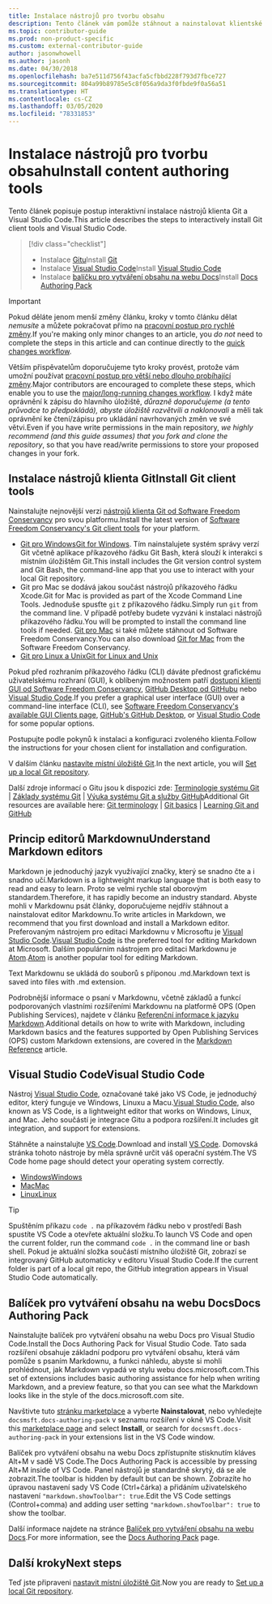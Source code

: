 ```yaml
---
title: Instalace nástrojů pro tvorbu obsahu
description: Tento článek vám pomůže stáhnout a nainstalovat klientské nástroje, které jsou potřeba pro Git a úpravy souborů markdownu.
ms.topic: contributor-guide
ms.prod: non-product-specific
ms.custom: external-contributor-guide
author: jasonwhowell
ms.author: jasonh
ms.date: 04/30/2018
ms.openlocfilehash: ba7e511d756f43acfa5cfbbd228f793d7fbce727
ms.sourcegitcommit: 804a99b89785e5c8f056a9da3f0fbde9f0a56a51
ms.translationtype: HT
ms.contentlocale: cs-CZ
ms.lasthandoff: 03/05/2020
ms.locfileid: "78331853"
---
```

# <a name="install-content-authoring-tools"></a><span data-ttu-id="a9ab9-103">Instalace nástrojů pro tvorbu obsahu</span><span class="sxs-lookup"><span data-stu-id="a9ab9-103">Install content authoring tools</span></span>

<span data-ttu-id="a9ab9-104">Tento článek popisuje postup interaktivní instalace nástrojů klienta Git a Visual Studio Code.</span><span class="sxs-lookup"><span data-stu-id="a9ab9-104">This article describes the steps to interactively install Git client tools and Visual Studio Code.</span></span>
> [!div class="checklist"]
> * <span data-ttu-id="a9ab9-105">Instalace [Gitu](https://git-scm.com/)</span><span class="sxs-lookup"><span data-stu-id="a9ab9-105">Install [Git](https://git-scm.com/)</span></span>
> * <span data-ttu-id="a9ab9-106">Instalace [Visual Studio Code](https://code.visualstudio.com/)</span><span class="sxs-lookup"><span data-stu-id="a9ab9-106">Install [Visual Studio Code](https://code.visualstudio.com/)</span></span>
> * <span data-ttu-id="a9ab9-107">Instalace [balíčku pro vytváření obsahu na webu Docs](https://marketplace.visualstudio.com/items?itemName=docsmsft.docs-authoring-pack)</span><span class="sxs-lookup"><span data-stu-id="a9ab9-107">Install [Docs Authoring Pack](https://marketplace.visualstudio.com/items?itemName=docsmsft.docs-authoring-pack)</span></span>

>[!IMPORTANT]
> <span data-ttu-id="a9ab9-108">Pokud děláte jenom menší změny článku, kroky v tomto článku dělat *nemusíte* a můžete pokračovat přímo na [pracovní postup pro rychlé změny](index.md#quick-edits-to-existing-documents).</span><span class="sxs-lookup"><span data-stu-id="a9ab9-108">If you're making only minor changes to an article, you *do not* need to complete the steps in this article and can continue directly to the [quick changes workflow](index.md#quick-edits-to-existing-documents).</span></span>
>
> <span data-ttu-id="a9ab9-109">Větším přispěvatelům doporučujeme tyto kroky provést, protože vám umožní používat [pracovní postup pro větší nebo dlouho probíhající změny](how-to-write-workflows-major.md).</span><span class="sxs-lookup"><span data-stu-id="a9ab9-109">Major contributors are encouraged to complete these steps, which enable you to use the [major/long-running changes workflow](how-to-write-workflows-major.md).</span></span> <span data-ttu-id="a9ab9-110">I když máte oprávnění k zápisu do hlavního úložiště, *důrazně doporučujeme (a tento průvodce to předpokládá), abyste úložiště rozvětvili a naklonovali* a měli tak oprávnění ke čtení/zápisu pro ukládání navrhovaných změn ve své větvi.</span><span class="sxs-lookup"><span data-stu-id="a9ab9-110">Even if you have write permissions in the main repository, *we highly recommend (and this guide assumes) that you fork and clone the repository*, so that you have read/write permissions to store your proposed changes in your fork.</span></span>

## <a name="install-git-client-tools"></a><span data-ttu-id="a9ab9-111">Instalace nástrojů klienta Git</span><span class="sxs-lookup"><span data-stu-id="a9ab9-111">Install Git client tools</span></span> 

 <span data-ttu-id="a9ab9-112">Nainstalujte nejnovější verzi [nástrojů klienta Git od Software Freedom Conservancy](https://git-scm.com/download/) pro svou platformu.</span><span class="sxs-lookup"><span data-stu-id="a9ab9-112">Install the latest version of [Software Freedom Conservancy's Git client tools](https://git-scm.com/download/) for your platform.</span></span> 

* <span data-ttu-id="a9ab9-113">[Git pro Windows](https://git-scm.com/download/win)</span><span class="sxs-lookup"><span data-stu-id="a9ab9-113">[Git for Windows](https://git-scm.com/download/win).</span></span> <span data-ttu-id="a9ab9-114">Tím nainstalujete systém správy verzí Git včetně aplikace příkazového řádku Git Bash, která slouží k interakci s místním úložištěm Git.</span><span class="sxs-lookup"><span data-stu-id="a9ab9-114">This install includes the Git version control system and Git Bash, the command-line app that you use to interact with your local Git repository.</span></span>
* <span data-ttu-id="a9ab9-115">Git pro Mac se dodává jakou součást nástrojů příkazového řádku Xcode.</span><span class="sxs-lookup"><span data-stu-id="a9ab9-115">Git for Mac is provided as part of the Xcode Command Line Tools.</span></span> <span data-ttu-id="a9ab9-116">Jednoduše spusťte `git` z příkazového řádku.</span><span class="sxs-lookup"><span data-stu-id="a9ab9-116">Simply run `git` from the command line.</span></span> <span data-ttu-id="a9ab9-117">V případě potřeby budete vyzváni k instalaci nástrojů příkazového řádku.</span><span class="sxs-lookup"><span data-stu-id="a9ab9-117">You will be prompted to install the command line tools if needed.</span></span> <span data-ttu-id="a9ab9-118">[Git pro Mac](https://git-scm.com/download/mac) si také můžete stáhnout od Software Freedom Conservancy.</span><span class="sxs-lookup"><span data-stu-id="a9ab9-118">You can also download [Git for Mac](https://git-scm.com/download/mac) from the Software Freedom Conservancy.</span></span>
* [<span data-ttu-id="a9ab9-119">Git pro Linux a Unix</span><span class="sxs-lookup"><span data-stu-id="a9ab9-119">Git for Linux and Unix</span></span>](https://git-scm.com/download/linux)

<span data-ttu-id="a9ab9-120">Pokud před rozhraním příkazového řádku (CLI) dáváte přednost grafickému uživatelskému rozhraní (GUI), k oblíbeným možnostem patří [dostupní klienti GUI od Software Freedom Conservancy](https://git-scm.com/downloads/guis), [GitHub Desktop od GitHubu](https://desktop.github.com/) nebo [Visual Studio Code](https://www.visualstudio.com/products/code-vs.aspx).</span><span class="sxs-lookup"><span data-stu-id="a9ab9-120">If you prefer a graphical user interface (GUI) over a command-line interface (CLI), see [Software Freedom Conservancy's available GUI Clients page](https://git-scm.com/downloads/guis), [GitHub's GitHub Desktop](https://desktop.github.com/), or [Visual Studio Code](https://www.visualstudio.com/products/code-vs.aspx) for some popular options.</span></span>

<span data-ttu-id="a9ab9-121">Postupujte podle pokynů k instalaci a konfiguraci zvoleného klienta.</span><span class="sxs-lookup"><span data-stu-id="a9ab9-121">Follow the instructions for your chosen client for installation and configuration.</span></span>

<span data-ttu-id="a9ab9-122">V dalším článku [nastavíte místní úložiště Git](get-started-setup-local.md).</span><span class="sxs-lookup"><span data-stu-id="a9ab9-122">In the next article, you will [Set up a local Git repository](get-started-setup-local.md).</span></span>

   <span data-ttu-id="a9ab9-123">Další zdroje informací o Gitu jsou k dispozici zde: [Terminologie systému Git](https://help.github.com/articles/github-glossary) | [Základy systému Git](https://git-scm.com/book/en/v2/Getting-Started-Git-Basics) | [Výuka systému Git a služby GitHub](https://help.github.com/articles/good-resources-for-learning-git-and-github/)</span><span class="sxs-lookup"><span data-stu-id="a9ab9-123">Additional Git resources are available here: [Git terminology](https://help.github.com/articles/github-glossary) | [Git basics](https://git-scm.com/book/en/v2/Getting-Started-Git-Basics) | [Learning Git and GitHub](https://help.github.com/articles/good-resources-for-learning-git-and-github/)</span></span>

## <a name="understand-markdown-editors"></a><span data-ttu-id="a9ab9-124">Princip editorů Markdownu</span><span class="sxs-lookup"><span data-stu-id="a9ab9-124">Understand Markdown editors</span></span>

<span data-ttu-id="a9ab9-125">Markdown je jednoduchý jazyk využívající značky, který se snadno čte a i snadno učí.</span><span class="sxs-lookup"><span data-stu-id="a9ab9-125">Markdown is a lightweight markup language that is both easy to read and easy to learn.</span></span> <span data-ttu-id="a9ab9-126">Proto se velmi rychle stal oborovým standardem.</span><span class="sxs-lookup"><span data-stu-id="a9ab9-126">Therefore, it has rapidly become an industry standard.</span></span> <span data-ttu-id="a9ab9-127">Abyste mohli v Markdownu psát články, doporučujeme nejdřív stáhnout a nainstalovat editor Markdownu.</span><span class="sxs-lookup"><span data-stu-id="a9ab9-127">To write articles in Markdown, we recommend that you first download and install a Markdown editor.</span></span>  <span data-ttu-id="a9ab9-128">Preferovaným nástrojem pro editaci Markdownu v Microsoftu je [Visual Studio Code](https://code.visualstudio.com/).</span><span class="sxs-lookup"><span data-stu-id="a9ab9-128">[Visual Studio Code](https://code.visualstudio.com/) is the preferred tool for editing Markdown at Microsoft.</span></span> <span data-ttu-id="a9ab9-129">Dalším populárním nástrojem pro editaci Markdownu je [Atom](https://atom.io).</span><span class="sxs-lookup"><span data-stu-id="a9ab9-129">[Atom](https://atom.io) is another popular tool for editing Markdown.</span></span>

<span data-ttu-id="a9ab9-130">Text Markdownu se ukládá do souborů s příponou .md.</span><span class="sxs-lookup"><span data-stu-id="a9ab9-130">Markdown text is saved into files with .md extension.</span></span>

<span data-ttu-id="a9ab9-131">Podrobnější informace o psaní v Markdownu, včetně základů a funkcí podporovaných vlastními rozšířeními Markdownu na platformě OPS (Open Publishing Services), najdete v článku [Referenční informace k jazyku Markdown](markdown-reference.md).</span><span class="sxs-lookup"><span data-stu-id="a9ab9-131">Additional details on how to write with Markdown, including Markdown basics and the features supported by Open Publishing Services (OPS) custom Markdown extensions, are covered in the [Markdown Reference](markdown-reference.md) article.</span></span>

## <a name="visual-studio-code"></a><span data-ttu-id="a9ab9-132">Visual Studio Code</span><span class="sxs-lookup"><span data-stu-id="a9ab9-132">Visual Studio Code</span></span>

<span data-ttu-id="a9ab9-133">Nástroj [Visual Studio Code](https://code.visualstudio.com/), označované také jako VS Code, je jednoduchý editor, který funguje ve Windows, Linuxu a Macu.</span><span class="sxs-lookup"><span data-stu-id="a9ab9-133">[Visual Studio Code](https://code.visualstudio.com/), also known as VS Code, is a lightweight editor that works on Windows, Linux, and Mac.</span></span> <span data-ttu-id="a9ab9-134">Jeho součástí je integrace Gitu a podpora rozšíření.</span><span class="sxs-lookup"><span data-stu-id="a9ab9-134">It includes git integration, and support for extensions.</span></span>

<span data-ttu-id="a9ab9-135">Stáhněte a nainstalujte [VS Code](https://code.visualstudio.com/).</span><span class="sxs-lookup"><span data-stu-id="a9ab9-135">Download and install [VS Code](https://code.visualstudio.com/).</span></span> <span data-ttu-id="a9ab9-136">Domovská stránka tohoto nástroje by měla správně určit váš operační systém.</span><span class="sxs-lookup"><span data-stu-id="a9ab9-136">The VS Code home page should detect your operating system correctly.</span></span>

- [<span data-ttu-id="a9ab9-137">Windows</span><span class="sxs-lookup"><span data-stu-id="a9ab9-137">Windows</span></span>](https://code.visualstudio.com/docs/setup/windows)
- [<span data-ttu-id="a9ab9-138">Mac</span><span class="sxs-lookup"><span data-stu-id="a9ab9-138">Mac</span></span>](https://code.visualstudio.com/docs/setup/mac)
- [<span data-ttu-id="a9ab9-139">Linux</span><span class="sxs-lookup"><span data-stu-id="a9ab9-139">Linux</span></span>](https://code.visualstudio.com/docs/setup/linux)

> [!TIP]
> <span data-ttu-id="a9ab9-140">Spuštěním příkazu `code .` na příkazovém řádku nebo v prostředí Bash spustíte VS Code a otevřete aktuální složku.</span><span class="sxs-lookup"><span data-stu-id="a9ab9-140">To launch VS Code and open the current folder, run the command `code .` in the command line or bash shell.</span></span> <span data-ttu-id="a9ab9-141">Pokud je aktuální složka součástí místního úložiště Git, zobrazí se integrovaný GitHub automaticky v editoru Visual Studio Code.</span><span class="sxs-lookup"><span data-stu-id="a9ab9-141">If the current folder is part of a local git repo, the GitHub integration appears in Visual Studio Code automatically.</span></span>

## <a name="docs-authoring-pack"></a><span data-ttu-id="a9ab9-142">Balíček pro vytváření obsahu na webu Docs</span><span class="sxs-lookup"><span data-stu-id="a9ab9-142">Docs Authoring Pack</span></span>
<span data-ttu-id="a9ab9-143">Nainstalujte balíček pro vytváření obsahu na webu Docs pro Visual Studio Code.</span><span class="sxs-lookup"><span data-stu-id="a9ab9-143">Install the Docs Authoring Pack for Visual Studio Code.</span></span> <span data-ttu-id="a9ab9-144">Tato sada rozšíření obsahuje základní podporu pro vytváření obsahu, která vám pomůže s psaním Markdownu, a funkci náhledu, abyste si mohli prohlédnout, jak Markdown vypadá ve stylu webu docs.microsoft.com.</span><span class="sxs-lookup"><span data-stu-id="a9ab9-144">This set of extensions includes basic authoring assistance for help when writing Markdown, and a preview feature, so that you can see what the Markdown looks like in the style of the docs.microsoft.com site.</span></span>

   <span data-ttu-id="a9ab9-145">Navštivte tuto [stránku marketplace](https://marketplace.visualstudio.com/items?itemName=docsmsft.docs-authoring-pack) a vyberte **Nainstalovat**, nebo vyhledejte `docsmsft.docs-authoring-pack` v seznamu rozšíření v okně VS Code.</span><span class="sxs-lookup"><span data-stu-id="a9ab9-145">Visit this [marketplace page](https://marketplace.visualstudio.com/items?itemName=docsmsft.docs-authoring-pack) and select **Install**, or search for `docsmsft.docs-authoring-pack` in your extensions list in the VS Code window.</span></span> 

   <span data-ttu-id="a9ab9-146">Balíček pro vytváření obsahu na webu Docs zpřístupníte stisknutím kláves Alt+M v sadě VS Code.</span><span class="sxs-lookup"><span data-stu-id="a9ab9-146">The Docs Authoring Pack is accessible by pressing Alt+M inside of VS Code.</span></span> <span data-ttu-id="a9ab9-147">Panel nástrojů je standardně skrytý, dá se ale zobrazit.</span><span class="sxs-lookup"><span data-stu-id="a9ab9-147">The toolbar is hidden by default but can be shown.</span></span> <span data-ttu-id="a9ab9-148">Zobrazíte ho úpravou nastavení sady VS Code (Ctrl+čárka) a přidáním uživatelského nastavení `"markdown.showToolbar": true`.</span><span class="sxs-lookup"><span data-stu-id="a9ab9-148">Edit the VS Code settings (Control+comma) and adding user setting `"markdown.showToolbar": true` to show the toolbar.</span></span>

   <span data-ttu-id="a9ab9-149">Další informace najdete na stránce [Balíček pro vytváření obsahu na webu Docs](how-to-write-docs-auth-pack.md).</span><span class="sxs-lookup"><span data-stu-id="a9ab9-149">For more information, see the [Docs Authoring Pack](how-to-write-docs-auth-pack.md) page.</span></span>


## <a name="next-steps"></a><span data-ttu-id="a9ab9-150">Další kroky</span><span class="sxs-lookup"><span data-stu-id="a9ab9-150">Next steps</span></span>

<span data-ttu-id="a9ab9-151">Teď jste připraveni [nastavit místní úložiště Git](get-started-setup-local.md).</span><span class="sxs-lookup"><span data-stu-id="a9ab9-151">Now you are ready to [Set up a local Git repository](get-started-setup-local.md).</span></span>
